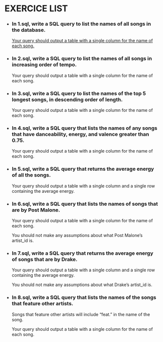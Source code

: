  # EXERCICE LIST

- ### In 1.sql, write a SQL query to list the names of all songs in the database.

   <u>Your query should output a table with a single column for the name of each song.</u>

- ### In 2.sql, write a SQL query to list the names of all songs in increasing order of tempo.

  Your query should output a table with a single column for the name of each song.

- ### In 3.sql, write a SQL query to list the names of the top 5 longest songs, in descending order of length.

  Your query should output a table with a single column for the name of each song.

- ### In 4.sql, write a SQL query that lists the names of any songs that have danceability, energy, and valence greater than 0.75.

  Your query should output a table with a single column for the name of each song.

- ### In 5.sql, write a SQL query that returns the average energy of all the songs.

  Your query should output a table with a single column and a single row containing the average energy.

- ### In 6.sql, write a SQL query that lists the names of songs that are by Post Malone.

  Your query should output a table with a single column for the name of each song.

  You should not make any assumptions about what Post Malone’s artist_id is.

- ### In 7.sql, write a SQL query that returns the average energy of songs that are by Drake.

  Your query should output a table with a single column and a single row containing the average energy.

  You should not make any assumptions about what Drake’s artist_id is.

- ### In 8.sql, write a SQL query that lists the names of the songs that feature other artists.

  Songs that feature other artists will include “feat.” in the name of the song.

  Your query should output a table with a single column for the name of each song.
